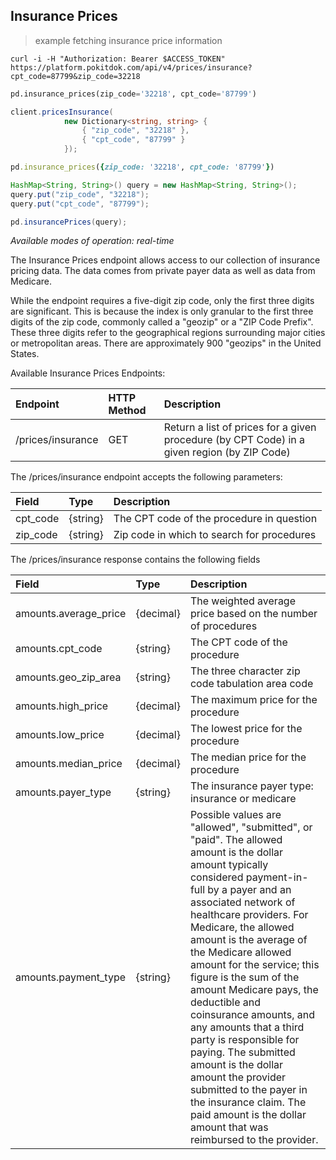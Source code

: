 ## Insurance Prices

> example fetching insurance price information

```shell
curl -i -H "Authorization: Bearer $ACCESS_TOKEN" https://platform.pokitdok.com/api/v4/prices/insurance?cpt_code=87799&zip_code=32218
```

```python
pd.insurance_prices(zip_code='32218', cpt_code='87799')
```

```csharp
client.pricesInsurance(
			new Dictionary<string, string> {
				{ "zip_code", "32218" },
				{ "cpt_code", "87799" }
			});
```

```ruby
pd.insurance_prices({zip_code: '32218', cpt_code: '87799'})
```

```java
HashMap<String, String>() query = new HashMap<String, String>();
query.put("zip_code", "32218");
query.put("cpt_code", "87799");

pd.insurancePrices(query);
```

*Available modes of operation: real-time*

The Insurance Prices endpoint allows access to our collection of insurance
pricing data. The data comes from private payer data as well as data from
Medicare.

While the endpoint requires a five-digit zip code, only the first three digits
are significant. This is because the index is only granular to the first three
digits of the zip code, commonly called a "geozip" or a "ZIP Code Prefix". These
three digits refer to the geographical regions surrounding major cities or
metropolitan areas. There are approximately 900 "geozips" in the United States.

Available Insurance Prices Endpoints:

| Endpoint          | HTTP Method | Description                                                                                 |
|:------------------|:------------|:--------------------------------------------------------------------------------------------|
| /prices/insurance | GET         | Return a list of prices for a given procedure (by CPT Code) in a given region (by ZIP Code) |

The /prices/insurance endpoint accepts the following parameters:

| Field    | Type     | Description                                |
|:---------|:---------|:-------------------------------------------|
| cpt_code | {string} | The CPT code of the procedure in question  |
| zip_code | {string} | Zip code in which to search for procedures |

The /prices/insurance response contains the following fields

| Field                 | Type      | Description                                                                                                                                                                                                                                                                                                                                                                                                                                                                                                                                                                                                                                 |
|:----------------------|:----------|:--------------------------------------------------------------------------------------------------------------------------------------------------------------------------------------------------------------------------------------------------------------------------------------------------------------------------------------------------------------------------------------------------------------------------------------------------------------------------------------------------------------------------------------------------------------------------------------------------------------------------------------------|
| amounts.average_price | {decimal} | The weighted average price based on the number of procedures                                                                                                                                                                                                                                                                                                                                                                                                                                                                                                                                                                                |
| amounts.cpt_code      | {string}  | The CPT code of the procedure                                                                                                                                                                                                                                                                                                                                                                                                                                                                                                                                                                                                               |
| amounts.geo_zip_area  | {string}  | The three character zip code tabulation area code                                                                                                                                                                                                                                                                                                                                                                                                                                                                                                                                                                                           |
| amounts.high_price    | {decimal} | The maximum price for the procedure                                                                                                                                                                                                                                                                                                                                                                                                                                                                                                                                                                                                         |
| amounts.low_price     | {decimal} | The lowest price for the procedure                                                                                                                                                                                                                                                                                                                                                                                                                                                                                                                                                                                                          |
| amounts.median_price  | {decimal} | The median price for the procedure                                                                                                                                                                                                                                                                                                                                                                                                                                                                                                                                                                                                          |
| amounts.payer_type    | {string}  | The insurance payer type: insurance or medicare                                                                                                                                                                                                                                                                                                                                                                                                                                                                                                                                                                                             |
| amounts.payment_type  | {string}  | Possible values are "allowed", "submitted", or "paid". The allowed amount is the dollar amount typically considered payment-in-full by a payer and an associated network of healthcare providers. For Medicare, the allowed amount is the average of the Medicare allowed amount for the service; this figure is the sum of the amount Medicare pays, the deductible and coinsurance amounts, and any amounts that a third party is responsible for paying. The submitted amount is the dollar amount the provider submitted to the payer in the insurance claim. The paid amount is the dollar amount that was reimbursed to the provider. |
